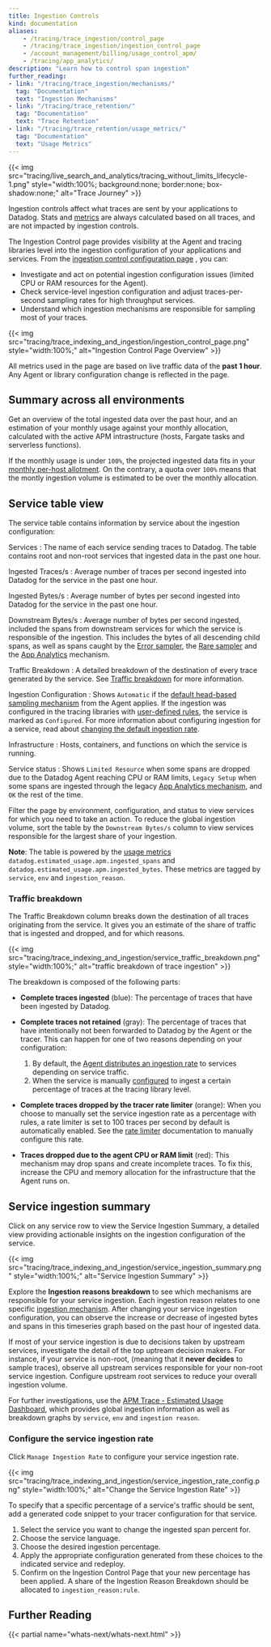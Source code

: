 ```yaml
---
title: Ingestion Controls
kind: documentation
aliases:
    - /tracing/trace_ingestion/control_page
    - /tracing/trace_ingestion/ingestion_control_page
    - /account_management/billing/usage_control_apm/
    - /tracing/app_analytics/
description: "Learn how to control span ingestion"
further_reading:
- link: "/tracing/trace_ingestion/mechanisms/"
  tag: "Documentation"
  text: "Ingestion Mechanisms"
- link: "/tracing/trace_retention/"
  tag: "Documentation"
  text: "Trace Retention"
- link: "/tracing/trace_retention/usage_metrics/"
  tag: "Documentation"
  text: "Usage Metrics"
---
```


{{< img src="tracing/live_search_and_analytics/tracing_without_limits_lifecycle-1.png" style="width:100%; background:none; border:none; box-shadow:none;" alt="Trace Journey" >}}

Ingestion controls affect what traces are sent by your applications to Datadog. Stats and [metrics][1] are always calculated based on all traces, and are not impacted by ingestion controls.

The Ingestion Control page provides visibility at the Agent and tracing libraries level into the ingestion configuration of your applications and services. From the [ingestion control configuration page][2] , you can:
- Investigate and act on potential ingestion configuration issues (limited CPU or RAM resources for the Agent).
- Check service-level ingestion configuration and adjust traces-per-second sampling rates for high throughput services.
- Understand which ingestion mechanisms are responsible for sampling most of your traces.

{{< img src="tracing/trace_indexing_and_ingestion/ingestion_control_page.png" style="width:100%;" alt="Ingestion Control Page Overview" >}}

All metrics used in the page are based on live traffic data of the **past 1 hour**. Any Agent or library configuration change is reflected in the page.

## Summary across all environments

Get an overview of the total ingested data over the past hour, and an estimation of your monthly usage against your monthly allocation, calculated with the active APM intrastructure (hosts, Fargate tasks and serverless functions).

If the monthly usage is under `100%`, the projected ingested data fits in your [monthly per-host allotment][3]. On the contrary, a quota over `100%` means that the montly ingestion volume is estimated to be over the monthly allocation.

## Service table view

The service table contains information by service about the ingestion configuration:

Services
: The name of each service sending traces to Datadog. The table contains root and non-root services that ingested data in the past one hour.

Ingested Traces/s
: Average number of traces per second ingested into Datadog for the service in the past one hour.

Ingested Bytes/s
: Average number of bytes per second ingested into Datadog for the service in the past one hour.

Downstream Bytes/s
: Average number of bytes per second ingested, included the spans from downstream services for which the service is responsible of the ingestion. This includes the bytes of all descending child spans, as well as spans caught by the [Error sampler][4], the [Rare sampler][5] and the [App Analytics][6] mechanism.

Traffic Breakdown
: A detailed breakdown of the destination of every trace generated by the service. See [Traffic breakdown](#traffic-breakdown) for more information.

Ingestion Configuration
: Shows `Automatic` if the [default head-based sampling mechanism][7] from the Agent applies. If the ingestion was configured in the tracing libraries with [user-defined rules][8], the service is marked as `Configured`. For more information about configuring ingestion for a service, read about [changing the default ingestion rate](#configure-the-service-ingestion-rate).

Infrastructure
: Hosts, containers, and functions on which the service is running.

Service status
: Shows `Limited Resource` when some spans are dropped due to the Datadog Agent reaching CPU or RAM limits, `Legacy Setup` when some spans are ingested through the legacy [App Analytics mechanism][6], and `OK` the rest of the time.

Filter the page by environment, configuration, and status to view services for which you need to take an action. To reduce the global ingestion volume, sort the table by the `Downstream Bytes/s` column to view services responsible for the largest share of your ingestion.

**Note**: The table is powered by the [usage metrics][9] `datadog.estimated_usage.apm.ingested_spans` and `datadog.estimated_usage.apm.ingested_bytes`. These metrics are tagged by `service`, `env` and `ingestion_reason`.

### Traffic breakdown

The Traffic Breakdown column breaks down the destination of all traces originating from the service. It gives you an estimate of the share of traffic that is ingested and dropped, and for which reasons.

{{< img src="tracing/trace_indexing_and_ingestion/service_traffic_breakdown.png" style="width:100%;" alt="traffic breakdown of trace ingestion" >}}

The breakdown is composed of the following parts:

- **Complete traces ingested** (blue): The percentage of traces that have been ingested by Datadog.
- **Complete traces not retained** (gray): The percentage of traces that have intentionally not been forwarded to Datadog by the Agent or the tracer. This can happen for one of two reasons depending on your configuration:

    1. By default, the [Agent distributes an ingestion rate][7] to services depending on service traffic.
    2. When the service is manually [configured][8] to ingest a certain percentage of traces at the tracing library level.

- **Complete traces dropped by the tracer rate limiter** (orange): When you choose to manually set the service ingestion rate as a percentage with rules, a rate limiter is set to 100 traces per second by default is automatically enabled. See the [rate limiter][8] documentation to manually configure this rate.

- **Traces dropped due to the agent CPU or RAM limit** (red): This mechanism may drop spans and create incomplete traces. To fix this, increase the CPU and memory allocation for the infrastructure that the Agent runs on.

## Service ingestion summary

Click on any service row to view the Service Ingestion Summary, a detailed view providing actionable insights on the ingestion configuration of the service.

{{< img src="tracing/trace_indexing_and_ingestion/service_ingestion_summary.png" style="width:100%;" alt="Service Ingestion Summary" >}}

Explore the **Ingestion reasons breakdown** to see which mechanisms are responsible for your service ingestion. Each ingestion reason relates to one specific [ingestion mechanism][10]. After changing your service ingestion configuration, you can observe the increase or decrease of ingested bytes and spans in this timeseries graph based on the past hour of ingested data.

If most of your service ingestion is due to decisions taken by upstream services, investigate the detail of the top uptream decision makers. For instance, if your service is non-root, (meaning that it **never decides** to sample traces), observe all upstream services responsible for your non-root service ingestion. Configure upstream root services to reduce your overall ingestion volume.

For further investigations, use the [APM Trace - Estimated Usage Dashboard][11], which provides global ingestion information as well as breakdown graphs by `service`, `env` and `ingestion reason`.

### Configure the service ingestion rate

Click `Manage Ingestion Rate` to configure your service ingestion rate.

{{< img src="tracing/trace_indexing_and_ingestion/service_ingestion_rate_config.png" style="width:100%;" alt="Change the Service Ingestion Rate" >}}

To specify that a specific percentage of a service's traffic should be sent, add a generated code snippet to your tracer configuration for that service.

1. Select the service you want to change the ingested span percent for.
2. Choose the service language.
3. Choose the desired ingestion percentage.
4. Apply the appropriate configuration generated from these choices to the indicated service and redeploy.
5. Confirm on the Ingestion Control Page that your new percentage has been applied. A share of the Ingestion Reason Breakdown should be allocated to `ingestion_reason:rule`.


## Further Reading

{{< partial name="whats-next/whats-next.html" >}}

[1]: /tracing/guide/metrics_namespace/
[2]: https://app.datadoghq.com/apm/traces/ingestion-control
[3]: https://www.datadoghq.com/pricing/?product=apm--continuous-profiler#apm--continuous-profiler
[4]: /tracing/trace_ingestion/mechanisms#error-traces
[5]: /tracing/trace_ingestion/mechanisms#rare-traces
[6]: /tracing/trace_ingestion/mechanisms#single-spans-app-analytics
[7]: /tracing/trace_ingestion/mechanisms#in-the-agent
[8]: /tracing/trace_ingestion/mechanisms#in-tracing-libraries-user-defined-rules
[9]: /tracing/trace_retention_and_ingestion/usage_metrics
[10]: /tracing/trace_ingestion/mechanisms
[11]: https://app.datadoghq.com/dash/integration/30337/app-analytics-usage
